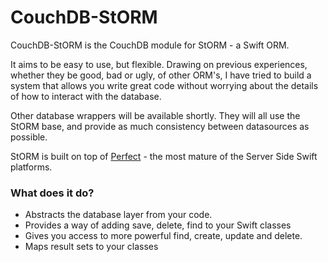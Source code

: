 # CouchDB-StORM

CouchDB-StORM is the CouchDB module for StORM - a Swift ORM.

It aims to be easy to use, but flexible. Drawing on previous experiences, whether they be good, bad or ugly, of other ORM's, I have tried to build a system that allows you write great code without worrying about the details of how to interact with the database.

Other database wrappers will be available shortly. They will all use the StORM base, and provide as much consistency between datasources as possible.

StORM is built on top of [Perfect](https://github.com/PerfectlySoft/Perfect) - the most mature of the Server Side Swift platforms.

### What does it do?

* Abstracts the database layer from your code.
* Provides a way of adding save, delete, find to your Swift classes
* Gives you access to more powerful find, create, update and delete.
* Maps result sets to your classes


